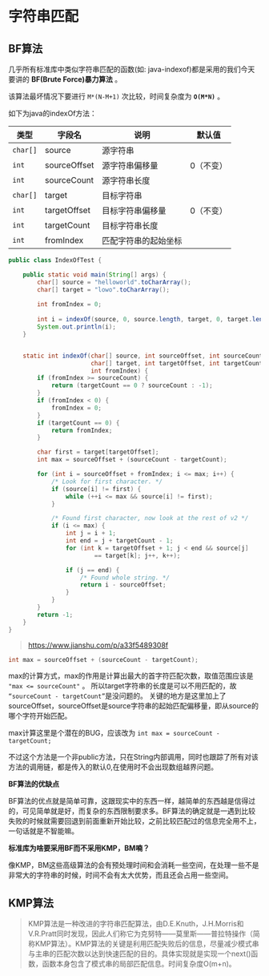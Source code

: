 # 字符串匹配

## BF算法

几乎所有标准库中类似字符串匹配的函数(如: java-indexof)都是采用的我们今天要讲的 **BF(Brute Force)暴力算法** 。

该算法最坏情况下要进行 `M*(N-M+1)` 次比较，时间复杂度为 **`O(M*N)`** 。

如下为java的indexOf方法：

| 类型  | 字段名  | 说明 | 默认值
|---|---|--|---|
| `char[]`  | source  | 源字符串 | |
| `int`  | sourceOffset  | 源字符串偏移量 | 0（不变） |
|  `int` |  sourceCount | 源字符串长度 | |
| `char[]`  | target  | 目标字符串 | |
| `int`  | targetOffset  | 目标字符串偏移量 | 0（不变） |
| `int`  | targetCount  | 目标字符串长度 | |
| `int`  | fromIndex  | 匹配字符串的起始坐标 | |

``` java
public class IndexOfTest {

    public static void main(String[] args) {
        char[] source = "helloworld".toCharArray();
        char[] target = "lowo".toCharArray();
        
        int fromIndex = 0;
        
        int i = indexOf(source, 0, source.length, target, 0, target.length, fromIndex);
        System.out.println(i);
    }


    static int indexOf(char[] source, int sourceOffset, int sourceCount,
                       char[] target, int targetOffset, int targetCount,
                       int fromIndex) {
        if (fromIndex >= sourceCount) {
            return (targetCount == 0 ? sourceCount : -1);
        }
        if (fromIndex < 0) {
            fromIndex = 0;
        }
        if (targetCount == 0) {
            return fromIndex;
        }

        char first = target[targetOffset];
        int max = sourceOffset + (sourceCount - targetCount);

        for (int i = sourceOffset + fromIndex; i <= max; i++) {
            /* Look for first character. */
            if (source[i] != first) {
                while (++i <= max && source[i] != first);
            }

            /* Found first character, now look at the rest of v2 */
            if (i <= max) {
                int j = i + 1;
                int end = j + targetCount - 1;
                for (int k = targetOffset + 1; j < end && source[j]
                        == target[k]; j++, k++);

                if (j == end) {
                    /* Found whole string. */
                    return i - sourceOffset;
                }
            }
        }
        return -1;
    }
}
```

> https://www.jianshu.com/p/a33f5489308f

``` java
int max = sourceOffset + (sourceCount - targetCount);
```
max的计算方式，max的作用是计算出最大的首字符匹配次数，取值范围应该是 `"max <= sourceCount"` 。
所以target字符串的长度是可以不用匹配的，故 `“sourceCount - targetCount”`是没问题的。
关键的地方是这里加上了sourceOffset，sourceOffset是source字符串的起始匹配偏移量，即从source的哪个字符开始匹配。

max计算这里是个潜在的BUG，应该改为 `int max = sourceCount - targetCount;`

不过这个方法是一个非public方法，只在String内部调用，同时也跟踪了所有对该方法的调用链，都是传入的默认0,在使用时不会出现数组越界问题。


**BF算法的优缺点**

BF算法的优点就是简单可靠，这跟现实中的东西一样，越简单的东西越是信得过的，可见简单就是好，而复杂的东西限制要求多。BF算法的确定就是一遇到比较失败的时候就需要回退到前面重新开始比较，之前比较匹配过的信息完全用不上，一句话就是不智能嘛。

**标准库为啥要采用BF而不采用KMP，BM喃？**

像KMP，BM这些高级算法的会有预处理时间和会消耗一些空间，在处理一些不是非常大的字符串的时候，时间不会有太大优势，而且还会占用一些空间。

 
## KMP算法

> KMP算法是一种改进的字符串匹配算法，由D.E.Knuth，J.H.Morris和V.R.Pratt同时发现，因此人们称它为克努特——莫里斯——普拉特操作（简称KMP算法）。KMP算法的关键是利用匹配失败后的信息，尽量减少模式串与主串的匹配次数以达到快速匹配的目的。具体实现就是实现一个next()函数，函数本身包含了模式串的局部匹配信息。时间复杂度O(m+n)。